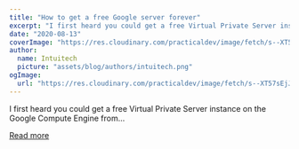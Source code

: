 ```yaml
---
title: "How to get a free Google server forever"
excerpt: "I first heard you could get a free Virtual Private Server instance on the Google Compute Engine from..."
date: "2020-08-13"
coverImage: "https://res.cloudinary.com/practicaldev/image/fetch/s--XT57sEjJ--/c_imagga_scale,f_auto,fl_progressive,h_420,q_auto,w_1000/https://dev-to-uploads.s3.amazonaws.com/i/o9763jf3jtzm358hwmy6.png"
author:
  name: Intuitech
  picture: "assets/blog/authors/intuitech.png"
ogImage:
  url: "https://res.cloudinary.com/practicaldev/image/fetch/s--XT57sEjJ--/c_imagga_scale,f_auto,fl_progressive,h_420,q_auto,w_1000/https://dev-to-uploads.s3.amazonaws.com/i/o9763jf3jtzm358hwmy6.png"
---
```


I first heard you could get a free Virtual Private Server instance on the Google Compute Engine from...

[Read more](https://dev.to/phocks/how-to-get-a-free-google-server-forever-1fpf)
